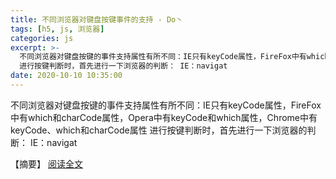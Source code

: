 ```yaml
---
title: 不同浏览器对键盘按键事件的支持 - Do丶
tags: [h5, js, 浏览器]
categories: js
excerpt: >-
  不同浏览器对键盘按键的事件支持属性有所不同：IE只有keyCode属性，FireFox中有which和charCode属性，Opera中有keyCode和which属性，Chrome中有keyCode、which和charCode属性
  进行按键判断时，首先进行一下浏览器的判断： IE：navigat
date: 2020-10-10 10:35:00
---
```


不同浏览器对键盘按键的事件支持属性有所不同：IE只有keyCode属性，FireFox中有which和charCode属性，Opera中有keyCode和which属性，Chrome中有keyCode、which和charCode属性 进行按键判断时，首先进行一下浏览器的判断： IE：navigat
<!-- more -->
【摘要】 [阅读全文](http://www.cnblogs.com/Leo-Do/p/13790664.html)